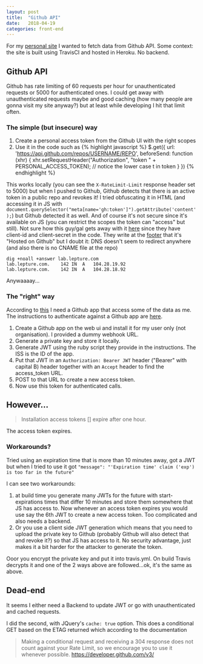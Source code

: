 ```yaml
---
layout: post
title:  "Github API"
date:   2018-04-19
categories: front-end
---
```

For my [personal site](http://spygi.me) I wanted to fetch data from Github API. Some context: the site is built using TravisCI and hosted in Heroku. No backend.

## Github API
Github has rate limiting of 60 requests per hour for unauthenticated requests or 5000 for authenticated ones. I could get away with unauthenticated requests maybe and good caching (how many people are gonna visit my site anyway?) but at least while developing I hit that limit often.

### The simple (but insecure) way
1. Create a personal access token from the Github UI with the right scopes
2. Use it in the code such as
{% highlight javascript %}
$.get({
    url: 'https://api.github.com/repos/USERNAME/REPO',
    beforeSend: function (xhr) {
        xhr.setRequestHeader("Authorization", "token " + PERSONAL_ACCESS_TOKEN); // notice the lower case t in token
    }
})
{% endhighlight %}

This works locally (you can see the `X-RateLimit-Limit` response header set to 5000) but when I pushed to Github, Github detects that there is an active token in a public repo and revokes it! I tried obfuscating it in HTML (and accessing it in JS with `document.querySelector("meta[name='gh:token']").getAttribute('content');`) but Github detected it as well. And of course it's not secure since it's available on JS (you can restrict the scopes the token can "access" but still).
Not sure how this guy/gal gets away with it [here](https://github.com/lepture/github-cards/blob/master/index.html) since they have client-id and client-secret in the code. They write at the [footer](https://lab.lepture.com/github-cards/) that it's "Hosted on Github" but I doubt it: DNS doesn't seem to redirect anywhere (and also there is no CNAME file at the repo)
```
dig +noall +answer lab.lepture.com
lab.lepture.com.	142	IN	A	104.28.19.92
lab.lepture.com.	142	IN	A	104.28.18.92
```
Anywaaaay...

### The "right" way
According to [this](https://developer.github.com/assets/images/intro-to-apps-flow.png) I need a Github app that access some of the data as me. The instructions to authenticate against a Github app are [here](https://developer.github.com/apps/building-github-apps/authentication-options-for-github-apps/#authenticating-as-a-github-app).

1. Create a Github app on the web ui and install it for my user only (not organisation). I provided a dummy webhook URL.
2. Generate a private key and store it locally.
3. Generate JWT using the ruby script they provide in the instructions. The ISS is the ID of the app.
4. Put that JWT in an `Authorization: Bearer JWT` header ("Bearer" with capital B) header together with an `Accept` header to find the access_token URL.
5. POST to that URL to create a new access token.
6. Now use this token for authenticated calls.

## However...
> Installation access tokens [] expire after one hour.

The access token expires.

### Workarounds?
Tried using an expiration time that is more than 10 minutes away, got a JWT but when I tried to use it got `"message": "'Expiration time' claim ('exp') is too far in the future"`

I can see two workarounds:
1. at build time you generate many JWTs for the future with start-expirations times that differ 10 minutes and store them somewhere that JS has access to. Now whenever an access token expires you would use say the 6th JWT to create a new access token. Too complicated and also needs a backend.   
1. Or you use a client side JWT generation which means that you need to upload the private key to Github (probably Github will also detect that and revoke it?) so that JS has access to it. No security advantage, just makes it a bit harder for the attacker to generate the token.

Ooor you encrypt the private key and put it into travis.yml. On build Travis decrypts it and one of the 2 ways above are followed...ok, it's the same as above.

## Dead-end
It seems I either need a Backend to update JWT or go with unauthenticated and cached requests.

I did the second, with JQuery's `cache: true` option. This does a conditional GET based on the ETAG returned which according to the documentation
> Making a conditional request and receiving a 304 response does not count against your Rate Limit, so we encourage you to use it whenever possible. https://developer.github.com/v3/

